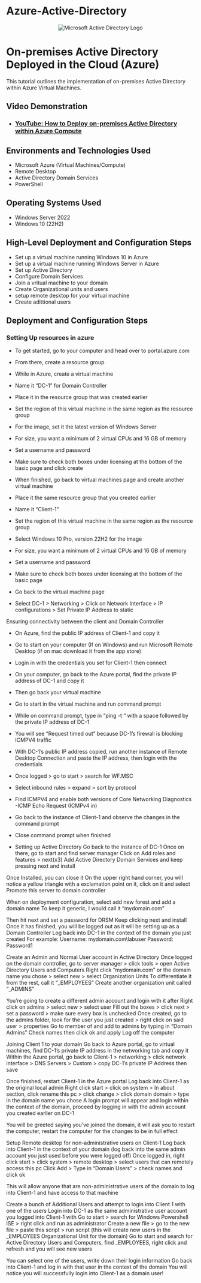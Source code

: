 # Azure-Active-Directory
<p align="center">
<img src="https://i.imgur.com/pU5A58S.png" alt="Microsoft Active Directory Logo"/>
</p>

<h1>On-premises Active Directory Deployed in the Cloud (Azure)</h1>
This tutorial outlines the implementation of on-premises Active Directory within Azure Virtual Machines.<br />


<h2>Video Demonstration</h2>

- ### [YouTube: How to Deploy on-premises Active Directory within Azure Compute](https://www.youtube.com)

<h2>Environments and Technologies Used</h2>

- Microsoft Azure (Virtual Machines/Compute)
- Remote Desktop
- Active Directory Domain Services
- PowerShell

<h2>Operating Systems Used </h2>

- Windows Server 2022
- Windows 10 (22H2)

<h2>High-Level Deployment and Configuration Steps</h2>

- Set up a virtual machine running Windows 10 in Azure
- Set up a virtual machine running Windows Server in Azure
- Set up Active Directory
- Configure Domain Services
- Join a vritual machine to your domain
- Create Organizational units and users
- setup remote desktop for your virtual machine
- Create adittional users

<h2>Deployment and Configuration Steps</h2>


### Setting Up resources in azure 
- To get started, go to your computer and head over to portal.azure.com 
- From there, create a resource group

- While in Azure, create a virtual machine  
- Name it “DC-1” for Domain Controller
- Place it in the resource group that was created earlier
- Set the region of this virtual machine in the same region as the resource group
- For the image, set it the latest version of Windows Server 
- For size, you want a minimum of 2 virtual CPUs and 16 GB of memory
- Set a username and password
- Make sure to check both boxes under licensing at the bottom of the basic page and click create

- When finished, go back to virtual machines page and create another virtual machine 
- Place it the same resource group that you created earlier 
- Name it “Client-1”
- Set the region of this virtual machine in the same region as the resource group
- Select Windows 10 Pro, version 22H2 for the image
- For size, you want a minimum of 2 virtual CPUs and 16 GB of memory
- Set a username and password 
- Make sure to check both boxes under licensing at the bottom of the basic page
- Go back to the virtual machine page 
- Select DC-1 > Networking > Click on Network Interface > IP configurations > Set Private IP Address to static

Ensuring connectivity between the client and Domain Controller
- On Azure, find the public IP address of Client-1 and copy it
- Go to start on your computer (If on Windows) and run Microsoft Remote Desktop (if on mac download it from the app store)
- Login in with the credentials you set for Client-1 then connect

- On your computer, go back to the Azure portal, find the private IP address of DC-1 and copy it
- Then go back your virtual machine
- Go to start in the virtual machine and run command prompt
- While on command prompt, type in “ping -t “ with a space followed by the private IP address of DC-1
- You will see “Request timed out” because DC-1’s firewall is blocking ICMPV4 traffic

- With DC-1’s public IP address copied, run another instance of Remote Desktop Connection and paste the IP address, then login with the credentials
- Once logged > go to start  > search for WF.MSC 
- Select inbound rules > expand > sort by protocol 
- Find ICMPV4 and enable both versions of Core Networking Diagnostics -ICMP Echo Request (ICMPv4 in)

- Go back to the instance of Client-1 and observe the changes in the command prompt
- Close command prompt when finished 

- Setting up Active Directory 
Go back to the instance of DC-1
Once on there, go to start and find server manager 
Click on Add roles and features > next(x3)
Add Active Directory Domain Services and keep pressing next and install

Once Installed, you can close it 
On the upper right hand corner, you will notice a yellow triangle with a exclamation point on it, click on it and select Promote this server to domain controller 

When on deployment configuration, select add new forest and add a domain name 
To keep it generic, I would call it “mydomain.com”

Then hit next and set a password for DRSM
Keep clicking next and install
Once it has finished, you will be logged out as it will be setting up as a Domain Controller 
Log back into DC-1 in the context of the domain you just created
For example: 
Username: mydomain.com\labuser 
Password: Password1


Create an Admin and Normal User account in Active Directory 
Once logged on the domain controller, go to server manager > click tools > open Active Directory Users and Computers 
Right click “mydomain.com” or the domain name you chose > select new > select Organization Units 
To differentiate it from the rest, call it “_EMPLOYEES” 
Create another organization unit called “_ADMINS” 

You’re going to create a different admin account and login with it after
Right click on admins > select new > select user
Fill out the boxes > click next > set a password > make sure every box is unchecked
Once created, go to the admins folder, look for the user you just created > right click on said user > properties
Go to member of and add to admins by typing in “Domain Admins”
Check names then click ok and apply
Log off the computer

Joining Client 1 to your domain
Go back to Azure portal, go to virtual machines, find DC-1’s private IP address in the networking tab and copy it 
Within the Azure portal, go back to Client-1 > networking > click network interface > DNS Servers > Custom > copy DC-1’s private IP Address then save

Once finished, restart Client-1 in the Azure portal 
Log back into Client-1 as the original local admin 
Right click start > click on system > In about section, click rename this pc > click change > click domain domain > type in the domain name you chose 
A login prompt will appear and login within the context of the domain, proceed by logging in with the admin account you created earlier on DC-1

You will be greeted saying you’ve joined the domain, it will ask you to restart the computer, restart the computer for the changes to be in full effect

Setup Remote desktop for non-administrative users on Client-1
 Log back into Client-1 in the context of your domain (log back into the same admin account you just used before you were logged off) 
Once logged in, right click start  > click system > remote desktop > select users that can remotely access this pc 
Click Add > Type in “Domain Users” > check names and click ok
 
This will allow anyone that are non-administrative users of the domain to log into Client-1 and have access to that machine 

Create a bunch of Additional Users and attempt to login into Client 1 with one of the users 
Login into DC-1 as the same administrative user account you logged into Client-1 with
Go to start > search for Windows Powershell ISE > right click and run as administrator
Create a new file > go to the new file > paste this script > run script (this will create new users in the _EMPLOYEES Organizational Unit for the domain)
Go to start and search for Active Directory Users and Computers, find _EMPLOYEES, right click and refresh and you will see new users 

You can select one of the users, write down their login information
Go back into Client-1 and log in with that user in the context of the domain 
You will notice you will successfully login into Client-1 as a domain user!

